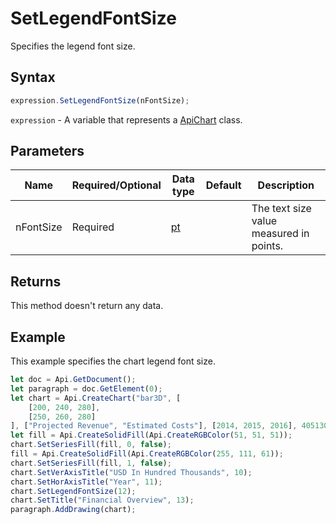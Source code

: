 # SetLegendFontSize

Specifies the legend font size.

## Syntax

```javascript
expression.SetLegendFontSize(nFontSize);
```

`expression` - A variable that represents a [ApiChart](../ApiChart.md) class.

## Parameters

| **Name** | **Required/Optional** | **Data type** | **Default** | **Description** |
| ------------- | ------------- | ------------- | ------------- | ------------- |
| nFontSize | Required | [pt](../../Enumeration/pt.md) |  | The text size value measured in points. |

## Returns

This method doesn't return any data.

## Example

This example specifies the chart legend font size.

```javascript
let doc = Api.GetDocument();
let paragraph = doc.GetElement(0);
let chart = Api.CreateChart("bar3D", [
	[200, 240, 280],
	[250, 260, 280]
], ["Projected Revenue", "Estimated Costs"], [2014, 2015, 2016], 4051300, 2347595, 24);
let fill = Api.CreateSolidFill(Api.CreateRGBColor(51, 51, 51));
chart.SetSeriesFill(fill, 0, false);
fill = Api.CreateSolidFill(Api.CreateRGBColor(255, 111, 61));
chart.SetSeriesFill(fill, 1, false);
chart.SetVerAxisTitle("USD In Hundred Thousands", 10);
chart.SetHorAxisTitle("Year", 11);
chart.SetLegendFontSize(12);
chart.SetTitle("Financial Overview", 13);
paragraph.AddDrawing(chart);
```
